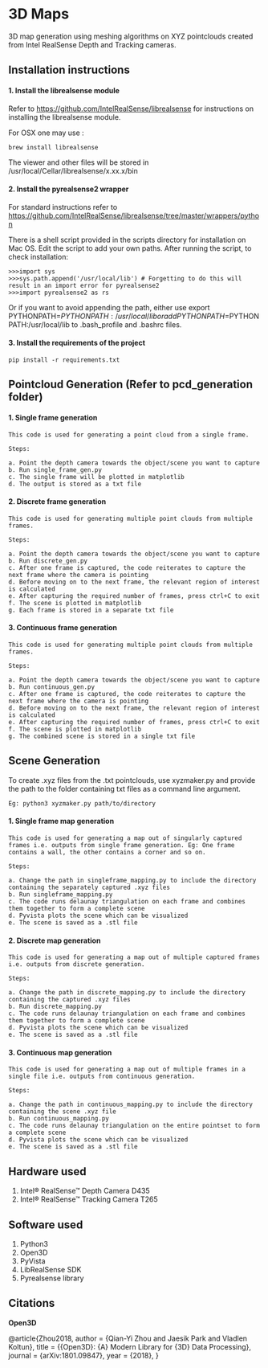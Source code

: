 # 3D Maps

3D map generation using meshing algorithms on XYZ pointclouds created from Intel RealSense Depth and Tracking cameras.

## Installation instructions

#### 1. Install the librealsense module

Refer to https://github.com/IntelRealSense/librealsense for instructions on installing the librealsense module.

For OSX one may use :

	brew install librealsense

The viewer and other files will be stored in /usr/local/Cellar/librealsense/x.xx.x/bin

#### 2. Install the pyrealsense2 wrapper

For standard instructions refer to https://github.com/IntelRealSense/librealsense/tree/master/wrappers/python

There is a shell script provided in the scripts directory for installation on Mac OS. Edit the script to add your own paths. After running the script, to check installation:

	>>>import sys
	>>>sys.path.append('/usr/local/lib') # Forgetting to do this will result in an import error for pyrealsense2
	>>>import pyrealsense2 as rs

Or if you want to avoid appending the path, either use export PYTHONPATH=$PYTHONPATH:/usr/local/lib or add PYTHONPATH=$PYTHONPATH:/usr/local/lib to .bash_profile and .bashrc files.

#### 3. Install the requirements of the project

	pip install -r requirements.txt
	
## Pointcloud Generation (Refer to pcd_generation folder)

#### 1. Single frame generation
	
	This code is used for generating a point cloud from a single frame.
	
	Steps:
	
	a. Point the depth camera towards the object/scene you want to capture
	b. Run single_frame_gen.py
	c. The single frame will be plotted in matplotlib
	d. The output is stored as a txt file
	
#### 2. Discrete frame generation
	
	This code is used for generating multiple point clouds from multiple frames.
	
	Steps:
	
	a. Point the depth camera towards the object/scene you want to capture
	b. Run discrete_gen.py
	c. After one frame is captured, the code reiterates to capture the next frame where the camera is pointing
	d. Before moving on to the next frame, the relevant region of interest is calculated
	e. After capturing the required number of frames, press ctrl+C to exit
	f. The scene is plotted in matplotlib
	g. Each frame is stored in a separate txt file
	
#### 3. Continuous frame generation
	
	This code is used for generating multiple point clouds from multiple frames.
	
	Steps:
	
	a. Point the depth camera towards the object/scene you want to capture
	b. Run continuous_gen.py
	c. After one frame is captured, the code reiterates to capture the next frame where the camera is pointing
	d. Before moving on to the next frame, the relevant region of interest is calculated
	e. After capturing the required number of frames, press ctrl+C to exit
	f. The scene is plotted in matplotlib
	g. The combined scene is stored in a single txt file
	
## Scene Generation 

To create .xyz files from the .txt pointclouds, use xyzmaker.py and provide the path to the folder containing txt files as a command line argument.

	Eg: python3 xyzmaker.py path/to/directory
	
#### 1. Single frame map generation
	
	This code is used for generating a map out of singularly captured frames i.e. outputs from single frame generation. Eg: One frame contains a wall, the other contains a corner and so on.
	
	Steps:
	
	a. Change the path in singleframe_mapping.py to include the directory containing the separately captured .xyz files
	b. Run singleframe_mapping.py
	c. The code runs delaunay triangulation on each frame and combines them together to form a complete scene
	d. Pyvista plots the scene which can be visualized
	e. The scene is saved as a .stl file

#### 2. Discrete map generation
	
	This code is used for generating a map out of multiple captured frames i.e. outputs from discrete generation.
	
	Steps:
	
	a. Change the path in discrete_mapping.py to include the directory containing the captured .xyz files
	b. Run discrete_mapping.py
	c. The code runs delaunay triangulation on each frame and combines them together to form a complete scene
	d. Pyvista plots the scene which can be visualized
	e. The scene is saved as a .stl file
	
#### 3. Continuous map generation
	
	This code is used for generating a map out of multiple frames in a single file i.e. outputs from continuous generation.
	
	Steps:
	
	a. Change the path in continuous_mapping.py to include the directory containing the scene .xyz file
	b. Run continuous_mapping.py
	c. The code runs delaunay triangulation on the entire pointset to form a complete scene
	d. Pyvista plots the scene which can be visualized
	e. The scene is saved as a .stl file

## Hardware used

1. Intel® RealSense™ Depth Camera D435
2. Intel® RealSense™ Tracking Camera T265

## Software used

1. Python3
2. Open3D
3. PyVista
4. LibRealSense SDK
5. Pyrealsense library
	
## Citations

**Open3D**

@article{Zhou2018,
	author    = {Qian-Yi Zhou and Jaesik Park and Vladlen Koltun},
	title     = {{Open3D}: {A} Modern Library for {3D} Data Processing},
	journal   = {arXiv:1801.09847},
	year      = {2018},
}
